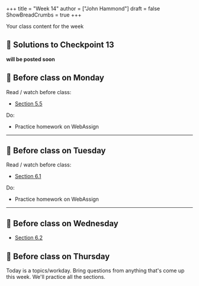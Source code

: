 +++
title = "Week 14"
author = ["John Hammond"]
draft = false
ShowBreadCrumbs = true
+++

Your class content for the week
<!--more-->

## 📖 Solutions to Checkpoint 13

**will be posted soon**

## 📅 Before class on Monday

Read / watch before class:
- [Section 5.5](/calc/chapter5/section5)

Do: 
- Practice homework on WebAssign

---

## 📅 Before class on Tuesday

Read / watch before class:
- [Section 6.1](/calc/chapter6/section1)

Do: 
- Practice homework on WebAssign

---

## 📅 Before class on Wednesday
- [Section 6.2](/calc/chapter6/section2)


## 📅 Before class on Thursday

Today is a topics/workday. Bring questions from anything that's come up this week. We'll practice all the sections.

